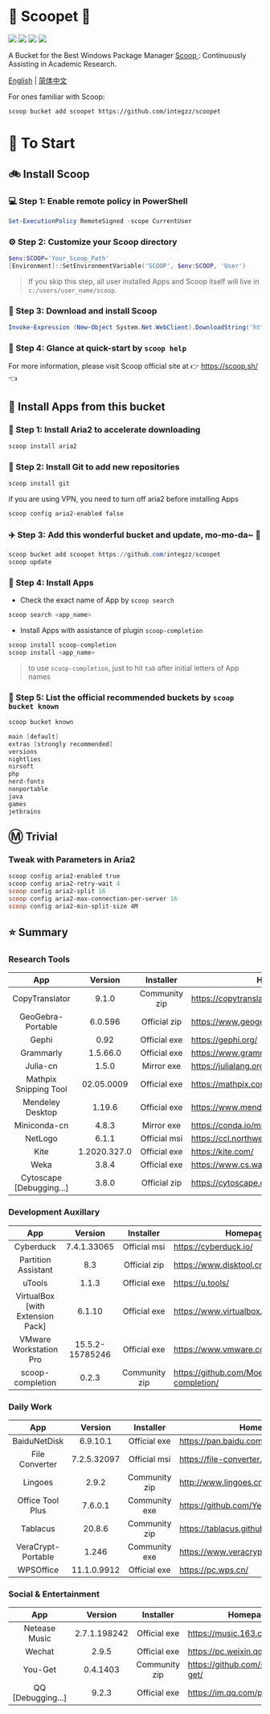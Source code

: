 <div align="left">
<h1 align="left"> 🍨 Scoopet 🍨 </h1>
<p>
<a>
<img src="https://ci.appveyor.com/api/projects/status/kbd3a9mibncbx8ds?svg=true"/>
</a>
<a>
<img src="https://img.shields.io/github/languages/code-size/integzz/scoopet.svg">
</a>
<a>
<img src="https://img.shields.io/github/repo-size/integzz/scoopet.svg">
</a>
<a>
<img src="https://img.shields.io/github/license/integzz/scoopet">
</a>
</p>
</div>

<p></p>

<div>
<p> A Bucket for the Best Windows Package Manager <a href="https://github.com/lukesampson/scoop"> Scoop </a>: Continuously Assisting in Academic Research.
</p>

<p align="left">
        <a href="README.md">English</a> | <a href="README_CN.md">简体中文</a>
</p>
</div>

For ones familiar with Scoop:

```
scoop bucket add scoopet https://github.com/integzz/scoopet
```

# :running: To Start

## :bike: Install Scoop

### :computer: Step 1: Enable remote policy in PowerShell

```powershell
Set-ExecutionPolicy RemoteSigned -scope CurrentUser
```

### :gear: Step 2: Customize your Scoop directory

```powershell
$env:SCOOP='Your_Scoop_Path'
[Environment]::SetEnvironmentVariable('SCOOP', $env:SCOOP, 'User')
```

> If you skip this step, all user installed Apps and Scoop itself will live in `c:/users/user_name/scoop`.

### :hammer: Step 3: Download and install Scoop

```powershell
Invoke-Expression (New-Object System.Net.WebClient).DownloadString('https://get.scoop.sh')
```

### :book: Step 4: Glance at quick-start by `scoop help`

For more information, please visit Scoop official site at 👉 https://scoop.sh/ 👈

## :car: Install Apps from this bucket

### :train: Step 1: Install Aria2 to accelerate downloading

```powershell
scoop install aria2
```

### :ticket: Step 2: Install Git to add new repositories

```powershell
scoop install git
```

if you are using VPN, you need to turn off aria2 before installing Apps

```powershell
scoop config aria2-enabled false
```

### :airplane: Step 3: Add this wonderful bucket and update, mo-mo-da~ :kiss:

```powershell
scoop bucket add scoopet https://github.com/integzz/scoopet
scoop update
```

### :rocket: Step 4: Install Apps

- Check the exact name of App by `scoop search`

```powershell
scoop search <app_name>
```

- Install Apps with assistance of plugin `scoop-completion`

```powershell
scoop install scoop-completion
scoop install <app_name>
```

> to use `scoop-completion`, just to hit `tab` after initial letters of App names

### :100: Step 5: List the official recommended buckets by `scoop bucket known`

```powershell
scoop bucket known

main [default]
extras [strongly recommended]
versions
nightlies
nirsoft
php
nerd-fonts
nonportable
java
games
jetbrains
```

## :m: Trivial

### Tweak with Parameters in Aria2

```powershell
scoop config aria2-enabled true
scoop config aria2-retry-wait 4
scoop config aria2-split 16
scoop config aria2-max-connection-per-server 16
scoop config aria2-min-split-size 4M
```

## :star: Summary

### Research Tools

|           App            |   Version    |   Installer   | Homepage                                  |
| :----------------------: | :----------: | :-----------: | ----------------------------------------- |
|      CopyTranslator      |    9.1.0     | Community zip | https://copytranslator.github.io/         |
|    GeoGebra-Portable     |   6.0.596    | Official zip  | https://www.geogebra.org/                 |
|          Gephi           |     0.92     | Official exe  | https://gephi.org/                        |
|        Grammarly         |   1.5.66.0   | Official exe  | https://www.grammarly.com/native/windows/ |
|         Julia-cn         |    1.5.0     |  Mirror exe   | https://julialang.org/                    |
|  Mathpix Snipping Tool   |  02.05.0009  | Official exe  | https://mathpix.com/                      |
|     Mendeley Desktop     |    1.19.6    | Official exe  | https://www.mendeley.com/                 |
|       Miniconda-cn       |    4.8.3     |  Mirror exe   | https://conda.io/miniconda.html/          |
|         NetLogo          |    6.1.1     | Official msi  | https://ccl.northwestern.edu/netlogo/     |
|           Kite           | 1.2020.327.0 | Official exe  | https://kite.com/                         |
|           Weka           |    3.8.4     | Official exe  | https://www.cs.waikato.ac.nz/ml/weka/     |
| Cytoscape [Debugging...] |    3.8.0     | Official zip  | https://cytoscape.org/                    |

### Development Auxillary

|               App                |     Version     |   Installer   | Homepage                                        |
| :------------------------------: | :-------------: | :-----------: | ----------------------------------------------- |
|            Cyberduck             |   7.4.1.33065   | Official msi  | https://cyberduck.io/                           |
|       Partition Assistant        |       8.3       | Official zip  | https://www.disktool.cn/                        |
|              uTools              |      1.1.3      | Official exe  | https://u.tools/                                |
| VirtualBox [with Extension Pack] |     6.1.10      | Official exe  | https://www.virtualbox.org/                     |
|      VMware Workstation Pro      | 15.5.2-15785246 | Official exe  | https://www.vmware.com/                         |
|         scoop-completion         |      0.2.3      | Community zip | https://github.com/Moeologist/scoop-completion/ |

### Daily Work

|        App         |   Version   |   Installer   | Homepage                                     |
| :----------------: | :---------: | :-----------: | -------------------------------------------- |
|    BaiduNetDisk    |  6.9.10.1   | Official exe  | https://pan.baidu.com/                       |
|   File Converter   | 7.2.5.32097 | Official msi  | https://file-converter.org/                  |
|      Lingoes       |    2.9.2    | Community zip | http://www.lingoes.cn/                       |
|  Office Tool Plus  |   7.6.0.1   | Community exe | https://github.com/YerongAI/Office-Tool/     |
|      Tablacus      |   20.8.6    | Community zip | https://tablacus.github.io/explorer_en.html/ |
| VeraCrypt-Portable |    1.246    | Community exe | https://www.veracrypt.fr/                    |
|     WPSOffice      | 11.1.0.9912 | Official exe  | https://pc.wps.cn/                           |


### Social & Entertainment

|        App        |   Version    |   Installer   | Homepage                            |
| :---------------: | :----------: | :-----------: | ----------------------------------- |
|   Netease Music   | 2.7.1.198242 | Official exe  | https://music.163.com/              |
|      Wechat       |    2.9.5     | Official exe  | https://pc.weixin.qq.com/           |
|      You-Get      |   0.4.1403   | Community zip | https://github.com/soimort/you-get/ |
| QQ [Debugging...] |    9.2.3     | Official exe  | https://im.qq.com/pcqq/             |
